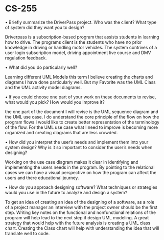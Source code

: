 # CS-255
•	Briefly summarize the DriverPass project. Who was the client? What type of system did they want you to design?

Driverpass is a subscription-based program that assists students in learning how to drive. The programs client is the students who have no prior knowledge in driving or handling motor vehicles. The system contrives of a user login subscription model, driving appointment live course and DMV regulation feedback.

•	What did you do particularly well?

Learning different UML Models this term I believe creating the charts and diagrams I have done particularly well. But my Favorite was the UML Class and the UML activity model diagrams.

•	If you could choose one part of your work on these documents to revise, what would you pick? How would you improve it?

the one part of the document I will revise is the UML sequence diagram and the UML use case. I do understand the core principle of the flow on how the program flows I would like to create better representation of the terminology of the flow. For the UML use case what I need to improve is becoming more organized and creating diagrams that are less crowded.

•	How did you interpret the user’s needs and implement them into your system design? Why is it so important to consider the user’s needs when designing?

Working on the use case diagram makes it clear in identifying and implementing the users needs in the program. By pointing to the relational cases we can have a visual perspective on how the program can affect the users and there educational journey.

•	How do you approach designing software? What techniques or strategies would you use in the future to analyze and design a system?

To get an idea of creating an idea of the designing of a software, as a role of a project manager an interview with the project owner should be the first step. Writing key notes on the functional and nonfunctional relations of the program will help lead to the next step if design UML modeling. A great strategy that would help with the future analysis is creating a UML class chart. Creating the Class chart will help with understanding the idea that will translate well to code. 
